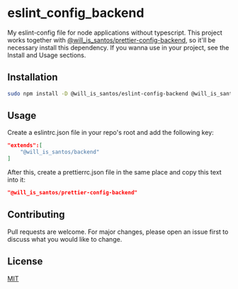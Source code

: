 # eslint_config_backend

My eslint-config file for node applications without typescript. This project works together with [@will_is_santos/prettier-config-backend](https://www.npmjs.com/package/@will_is_santos/prettier-config-backend), so it'll be necessary install this dependency. If you wanna use in your project, see the Install and Usage sections.

## Installation

```bash
sudo npm install -D @will_is_santos/eslint-config-backend @will_is_santos/prettier-config-backend prettier eslint-config-prettier eslint-plugin-prettier eslint-plugin-node eslint-plugin-security eslint-plugin-jsdoc eslint
```

## Usage

Create a eslintrc.json file in your repo's root and add the following key:

```json
"extends":[
    "@will_is_santos/backend"
]
```

After this, create a prettierrc.json file in the same place and copy this text into it:

```json
"@will_is_santos/prettier-config-backend"
```

## Contributing

Pull requests are welcome. For major changes, please open an issue first to discuss what you would like to change.

## License

[MIT](https://choosealicense.com/licenses/mit/)

